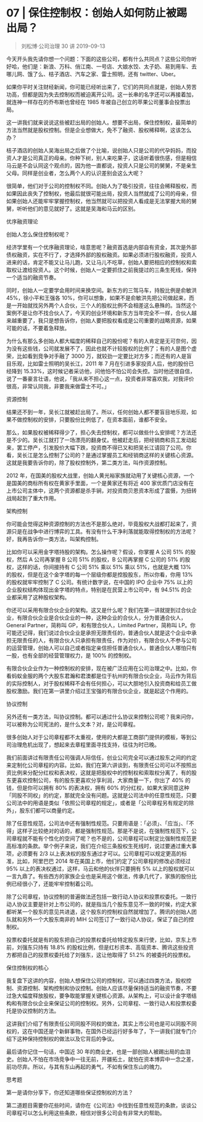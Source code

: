 # 07 | 保住控制权：创始人如何防止被踢出局？
> 刘松博·公司治理 30 讲
2019-09-13

今天开头我先请你想一个问题：下面的这些公司，都有什么共同点？这些公司你听好哈，他们是：新浪、万科、俏江南、一号店、大娘水饺、太子奶、易到用车、去哪儿网、饿了么、桔子酒店、汽车之家、雷士照明，还有 twitter、Uber。

如果你平时关注财经新闻，你可能已经听出来了，它们的共同点就是，创始人劳苦功高，但都是因为失去控制权而被迫离开公司。这一长串的名字还可以再接着加，就连神一样存在的乔布斯也曾经在 1985 年被自己创立的苹果公司董事会投票出局。

这一讲我们就来说说这些被赶出局的创始人。想要不出局，保住控制权，最简单的方法当然就是股权控制。但是企业想做大，免不了融资、股权稀释啊，这该怎么办？

桔子酒店的创始人吴海出局之后做了个比喻，说创始人只是公司的代孕妈妈，而投资人才是公司真正的母亲。你种下树，别人来吃果子，这话听着很伤感，但是相信马云是不会认同这个观点的，因为他一直都说，投资人只是公司的舅舅，不是亲生父母。同样是创业者，怎么两个人的认识差别会这么大呢？

很简单，他们对于公司的控制权不同。创始人为了吸引投资，往往会稀释股权，而如果因此丧失了控制权，他最后就很可能出局，投资人当然就成了公司的母亲，但如果创始人还能牢牢掌握控制权，他当然就可以把投资人看成是无法掌握大局的舅舅，听听他们的意见就好了。这就是吴海和马云的区别。

优序融资理论

创始人怎么保住控制权呢？

经济学里有一个优序融资理论，啥意思呢？融资首选是内部自有资金，其次是外部债权融资，实在不行了，才选择外部的股权融资。如果必须进行股权融资，投资人进来的话，肯定不能又让马儿跑，又让马儿不吃草，创始人要把相应的控制权和索取权让渡给投资人。这个时候，创始人一定要抓住之前我提过的三条生死线，保持一个适当的融资节奏。

同时，创始人一定要学会用时间来换空间。新东方的三驾马车，持股比例是俞敏洪 45%，徐小平和王强各 10%，你可以想象，如果不是俞敏洪先把公司做起来，而是一开始就找另外两个人合伙，三个人的股权比例不会相差这么悬殊的。当然这个案例不是让你不找合伙人了，今天的创业环境和新东方当年完全不一样，合伙人越来越重要了，我只是想告诉你，创始人要把股权看成是公司重要的战略资源，如果可能的话，不要着急释放。

为什么有那么多创始人都大幅度的稀释自己的股份呢？有的人肯定是无可奈何，因为没有这些钱，公司就发展不了，因此也就不计较股权的比例了；有的人是图个虚荣，比如看到竞争对手融了 3000 万，就较劲一定要比对方多；而还有的人是盲目乐观，比如雷士照明的吴长江，2011 年 7 月在引进多家投资人后，他的股份已经降到 15.33%，这时候记者采访他，问他怕不怕公司会失控。当时他还很自信，说了一番豪言壮语，他说，「我从来不担心这一点，投资者非常喜欢我，对我评价很高，非常认同我，非要我来做雷士不可。」

资源控制

结果还不到一年，吴长江就被赶出局了。所以，任何创始人都不要盲目地乐观，如果不做控制权的安排，只要股份比例低了，在资本面前，谁都不安全。

那么，如果股权被稀释得少了，担心失去控制权，都可以做些什么安排呢？方法还是不少的。吴长江就打了一场漂亮的翻身仗。他被赶走后，把经销商和员工发动起来，罢工停产，引发股价大幅下跌，投资商不得已又和把吴长江请回了公司。你看，吴长江是怎么控制了公司的？是通过掌握员工和经销商这样的关键核心资源。这就是我要告诉你的，除了股权控制外，第二类方法，叫作资源控制。

2012 年，在国美的股权大战里，创始人黄光裕家族就动用了关键核心资源，一个是国美的商标所有权在黄家手里面，一个是黄家还有将近 400 家优质门店没有在上市公司主体中，这两个资源都是杀手锏，对投资商贝恩资本形成了震慑，为扭转战局起到了重大作用。

架构控制

你可能会觉得这种资源控制的方法也不是那么绝对，毕竟股权大战都打起来了，资源只是在战争中进行博弈的工具。有没有什么干净利落就能取得控制权的方法呢？好，我再告诉你一类方法，叫架构控制。

比如你可以采用金字塔持股的架构。怎么操作呢？假设，你掌握 A 公司 51% 的股权，然后 A 公司再掌握 B 公司 51% 的股权，B 公司再掌握 C 公司的 51% 的股权，这样的话，你间接持有 C 公司 51% 乘以 51% 乘以 51%，也就是大概 13% 的股权，但是在这个金字塔的每一个层级你都是控股股东，所以你看，你用 13% 的股权就牢牢控制了 C 公司。有统计数字说，在中国的 IPO 企业中 75% 以上的企业股权结构体现出金字塔的特点，特别是在民营上市公司中，有 94.51% 的企业都采用了这种股权架构。

你还可以采用有限合伙企业的架构。这又是什么呢？我们在第一讲就提到过合伙企业，有限合伙企业是合伙企业的一种，这种企业的合伙人，分为普通合伙人，General Partner，简称叫 GP，和有限合伙人，Limited Partner，简称叫 LP。你可能还记得，我们说过合伙企业是承担无限责任的，普通合伙人就是这个企业中承担无限责任的人，有限合伙人只承担有限责任，作为对价，有限合伙人不参与公司的运营管理，创始人可以自己或者指定亲信担任普通合伙人，普通合伙人哪怕只有一股，也有全部的经营管理权力，是 100% 的控制权。

有限合伙企业作为一种控制权的安排，现在被广泛应用在公司治理之中。比如，你看蚂蚁金服的两个大股东君瀚和君澳都是位于杭州的有限合伙企业，马云作为背后的实际控制人，对于股权稀释不会有任何担心，可以大胆地引入投资商和给员工做股权激励。我们在第一讲里介绍过王宝强的有限合伙企业，就是起这个作用的。

协议控制

另外还有一类方法，叫协议控制。都可以通过什么协议来控制公司呢？我来问你，可以被称为公司宪法的，是什么文本？对，是公司章程。

很多创始人对于公司章程都不太重视，使用的大都是工商部门提供的模板，等到公司治理危机出现了，想起来去章程里面寻找支持，往往为时已晚。

我们前面讲过有限责任公司强调人际信任，创业公司完全可以通过股东之间的约定来定制化公司章程的内容。比如，我们在第六讲谈到，有限责任公司可以不按照出资比例来分配分红权和表决权，这就是把股权中的控制权和索取权分离了，有的股东更喜欢控制公司，有的股东更喜欢分享利润，大家商量一下，你出了 40% 的钱，但是你可以拥有 80% 的表决权，拥有 60% 的分红权，如果大家同意这种「同股不同权」的约定，那就完全没有问题。这就是公司法中的任意性规范，只要公司法中的用语是类似「依照公司章程的规定」，或者是「公司章程另有规定的除外」，股东们都可以商量约定。

除了任意性规范，公司法中还有强制性规范。只要用语是：「必须」、「应当」、「不得」这样子比较绝对的话的，都是强制性规范。那是不是说，在强制性规范下，公司章程就不能有个性化的空间了呢？也不是的，公司章程可以制定比强制性规范更高标准的条款。举个例子来说，我们在介绍三条股权生死线时，说过要通过重大事项，必须要有 2/3 以上表决权的股东通过才可以。公司章程可以规定更高的标准，比如，阿里巴巴 2014 年在美国上市，他们约定了公司章程的修改必须经过 95% 以上的表决权通过，这样，马云和他的伙伴只要拥有 5% 以上的股权就可以一言九鼎了。有些西方的家族企业也是采用这个做法，传承几代了，家族的股份比例已经很小了，还能牢牢控制着公司。

除了公司章程，协议控制的普遍做法还包括一致行动人协议和投票权委托。一致行动人协议主要是针对上市公司的，就是指当几个股东意见不一致的时候，约定大家都听某一个股东的意见共进退，这个股东的控制权自然就增加了。腾讯的创始人团队就和另外一个大股东南非的 MIH 公司签订了一致行动人协议，保证了自己的控制权。

投票权委托就是有的股东把自己的投票权委托给特定股东来行使，比如，京东上市前，刘强东只持有 18.8% 的股权比例，但是红杉资本、高瓴资本、腾讯这些投资方都把自己的投票权委托给了刘强东，这让他取得了 51.2% 的被委托的投票权。

保住控制权的核心

我复盘下这讲的内容，创始人想保住公司的控制权，可以通过四类方法，股权控制、资源控制、架构控制和协议控制。创始人应该尽量保持适当的融资节奏，不要过急大幅度释放股权，要争取能掌握关键核心资源。从架构上，可以设计金字塔结构和有限合伙企业来保证公司的控制权。另外，公司章程、一致行动人和投票权委托是协议控制的方法。

这讲我们介绍了有限责任公司同股不同权的做法，其实上市公司也是可以同股不同权的，这在中国还是个新鲜事物，在国外已经运行好多年了，下一讲我们就专门介绍下这种保持控制权的做法以及它背后的争议。

最后请你记住一句话，中国近 30 年的商业史，也是一部创始人被踢出局的血泪史。创始人不怕在市场竞争中一往无前，开疆拓土，就怕在资本博弈中一念之差，前功尽弃。所以，与其有东山再起的勇气，不如有保住东山的魄力。

思考题

第一是请你分享下，你还知道哪些保证控制权的方法？

第二道题目需要你花些时间，请你在《公司法》中找到任意性规范的条款，谈谈公司章程可以怎么利用这些条款，相信对很多公司会有非常大的帮助。

